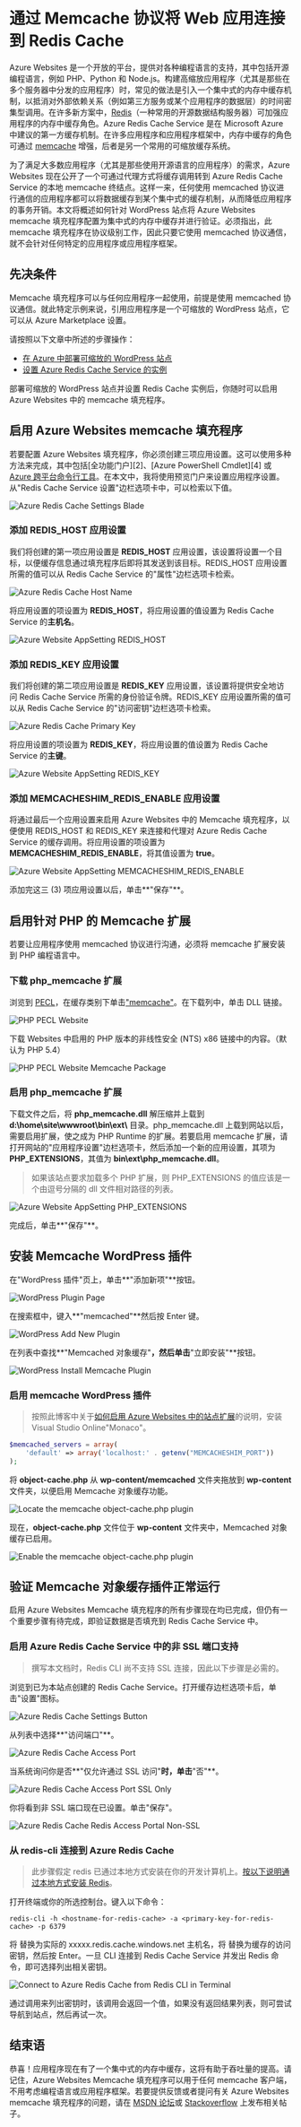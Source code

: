 ﻿<properties 
   pageTitle="web-sites-connect-to-redis-using-memcache-protocol" 
   description="使用 Memcached 协议将 Web 应用程序连接到 Redis Cache" 
   services="websites" 
   documentationCenter="php" 
   authors="syntaxc4" 
   manager="yochayk" 
   editor="riande"/>
   
<tags ms.service="websites" ms.date="03/19/2015" wacn.date="04/11/2015"/>


# 通过 Memcache 协议将 Web 应用连接到 Redis Cache

Azure Websites 是一个开放的平台，提供对各种编程语言的支持，其中包括开源编程语言，例如 PHP、Python 和 Node.js。构建高缩放应用程序（尤其是那些在多个服务器中分发的应用程序）时，常见的做法是引入一个集中式的内存中缓存机制，以抵消对外部依赖关系（例如第三方服务或某个应用程序的数据层）的时间密集型调用。在许多新方案中，[Redis][12]（一种常用的开源数据结构服务器）可加强应用程序的内存中缓存角色。Azure Redis Cache Service 是在 Microsoft Azure 中建议的第一方缓存机制。在许多应用程序和应用程序框架中，内存中缓存的角色可通过 [memcache][13] 增强，后者是另一个常用的可缩放缓存系统。

为了满足大多数应用程序（尤其是那些使用开源语言的应用程序）的需求，Azure Websites 现在公开了一个可通过代理方式将缓存调用转到 Azure Redis Cache Service 的本地 memcache 终结点。这样一来，任何使用 memcached 协议进行通信的应用程序都可以将数据缓存到某个集中式的缓存机制，从而降低应用程序的事务开销。本文将概述如何针对 WordPress 站点将 Azure Websites memcache 填充程序配置为集中式的内存中缓存并进行验证。必须指出，此 memcache 填充程序在协议级别工作，因此只要它使用 memcached 协议通信，就不会针对任何特定的应用程序或应用程序框架。


## 先决条件

Memcache 填充程序可以与任何应用程序一起使用，前提是使用 memcached 协议通信。就此特定示例来说，引用应用程序是一个可缩放的 WordPress 站点，它可以从 Azure Marketplace 设置。 

请按照以下文章中所述的步骤操作：

* [在 Azure 中部署可缩放的 WordPress 站点][0]
* [设置 Azure Redis Cache Service 的实例][1]

部署可缩放的 WordPress 站点并设置 Redis Cache 实例后，你随时可以启用 Azure Websites 中的 memcache 填充程序。

## 启用 Azure Websites memcache 填充程序

若要配置 Azure Websites 填充程序，你必须创建三项应用设置。这可以使用多种方法来完成，其中包括[全功能门户][2]、[Azure PowerShell Cmdlet][4] 或 [Azure 跨平台命令行工具][5]。在本文中，我将使用预览门户来设置应用程序设置。从"Redis Cache Service 设置"边栏选项卡中，可以检索以下值。

![Azure Redis Cache Settings Blade](./media/web-sites-connect-to-redis-using-memcache-protocol/1-azure-redis-cache-settings.png)

### 添加 REDIS_HOST 应用设置

我们将创建的第一项应用设置是 **REDIS\_HOST** 应用设置，该设置将设置一个目标，以便缓存信息通过填充程序后即将其发送到该目标。REDIS_HOST 应用设置所需的值可以从 Redis Cache Service 的"属性"边栏选项卡检索。

![Azure Redis Cache Host Name](./media/web-sites-connect-to-redis-using-memcache-protocol/2-azure-redis-cache-hostname.png)

将应用设置的项设置为 **REDIS\_HOST**，将应用设置的值设置为 Redis Cache Service 的**主机名**。

![Azure Website AppSetting REDIS_HOST](./media/web-sites-connect-to-redis-using-memcache-protocol/3-azure-website-appsettings-redis-host.png)

### 添加 REDIS_KEY 应用设置

我们将创建的第二项应用设置是 **REDIS\_KEY** 应用设置，该设置将提供安全地访问 Redis Cache Service 所需的身份验证令牌。REDIS_KEY 应用设置所需的值可以从 Redis Cache Service 的"访问密钥"边栏选项卡检索。

![Azure Redis Cache Primary Key](./media/web-sites-connect-to-redis-using-memcache-protocol/4-azure-redis-cache-primarykey.png)

将应用设置的项设置为 **REDIS\_KEY**，将应用设置的值设置为 Redis Cache Service 的**主键**。

![Azure Website AppSetting REDIS_KEY](./media/web-sites-connect-to-redis-using-memcache-protocol/5-azure-website-appsettings-redis-primarykey.png)

### 添加 MEMCACHESHIM_REDIS_ENABLE 应用设置

将通过最后一个应用设置来启用 Azure Websites 中的 Memcache 填充程序，以便使用 REDIS_HOST 和 REDIS_KEY 来连接和代理对 Azure Redis Cache Service 的缓存调用。将应用设置的项设置为 **MEMCACHESHIM\_REDIS\_ENABLE**，将其值设置为 **true**。

![Azure Website AppSetting MEMCACHESHIM_REDIS_ENABLE](./media/web-sites-connect-to-redis-using-memcache-protocol/6-azure-website-appsettings-enable-shim.png)

添加完这三 (3) 项应用设置以后，单击**"保存"**。

## 启用针对 PHP 的 Memcache 扩展

若要让应用程序使用 memcached 协议进行沟通，必须将 memcache 扩展安装到 PHP 编程语言中。

### 下载 php_memcache 扩展

浏览到 [PECL][6]，在缓存类别下单击["memcache"][7]。在下载列中，单击 DLL 链接。

![PHP PECL Website](./media/web-sites-connect-to-redis-using-memcache-protocol/7-php-pecl-website.png)

下载 Websites 中启用的 PHP 版本的非线性安全 (NTS) x86 链接中的内容。（默认为 PHP 5.4）

![PHP PECL Website Memcache Package](./media/web-sites-connect-to-redis-using-memcache-protocol/8-php-pecl-memcache-package.png)

### 启用 php_memcache 扩展

下载文件之后，将 **php\_memcache.dll** 解压缩并上载到 **d:\\home\\site\\wwwroot\\bin\\ext\\** 目录。php_memcache.dll 上载到网站以后，需要启用扩展，使之成为 PHP Runtime 的扩展。若要启用 memcache 扩展，请打开网站的"应用程序设置"边栏选项卡，然后添加一个新的应用设置，其项为 **PHP\_EXTENSIONS**，其值为 **bin\\ext\\php_memcache.dll**。


> 如果该站点要求加载多个 PHP 扩展，则 PHP_EXTENSIONS 的值应该是一个由逗号分隔的 dll 文件相对路径的列表。

![Azure Website AppSetting PHP_EXTENSIONS](./media/web-sites-connect-to-redis-using-memcache-protocol/9-azure-website-appsettings-php-extensions.png)

完成后，单击**"保存"**。

## 安装 Memcache WordPress 插件

在"WordPress 插件"页上，单击**"添加新项"**按钮。

![WordPress Plugin Page](./media/web-sites-connect-to-redis-using-memcache-protocol/10-wordpress-plugin.png)

在搜索框中，键入**"memcached"**然后按 Enter 键。

![WordPress Add New Plugin](./media/web-sites-connect-to-redis-using-memcache-protocol/11-wordpress-add-new-plugin.png)

在列表中查找**"Memcached 对象缓存"**，然后单击**"立即安装"**按钮。

![WordPress Install Memcache Plugin](./media/web-sites-connect-to-redis-using-memcache-protocol/12-wordpress-install-memcache-plugin.png)

### 启用 memcache WordPress 插件

> 按照此博客中关于[如何启用 Azure Websites 中的站点扩展][6]的说明，安装 Visual Studio Online"Monaco"。


```php
$memcached_servers = array(
	'default' => array('localhost:' . getenv("MEMCACHESHIM_PORT"))
);
```

将 **object-cache.php** 从 **wp-content/memcached** 文件夹拖放到 **wp-content** 文件夹，以便启用 Memcache 对象缓存功能。

![Locate the memcache object-cache.php plugin](./media/web-sites-connect-to-redis-using-memcache-protocol/13-locate-memcache-object-cache-plugin.png)

现在，**object-cache.php** 文件位于 **wp-content** 文件夹中，Memcached 对象缓存已启用。

![Enable the memcache object-cache.php plugin](./media/web-sites-connect-to-redis-using-memcache-protocol/14-enable-memcache-object-cache-plugin.png)

## 验证 Memcache 对象缓存插件正常运行

启用 Azure Websites Memcache 填充程序的所有步骤现在均已完成，但仍有一个重要步骤有待完成，即验证数据是否填充到 Redis Cache Service 中。

### 启用 Azure Redis Cache Service 中的非 SSL 端口支持

> 撰写本文档时，Redis CLI 尚不支持 SSL 连接，因此以下步骤是必需的。

浏览到已为本站点创建的 Redis Cache Service。打开缓存边栏选项卡后，单击"设置"图标。

![Azure Redis Cache Settings Button](./media/web-sites-connect-to-redis-using-memcache-protocol/15-azure-redis-cache-settings-button.png)

从列表中选择**"访问端口"**。

![Azure Redis Cache Access Port](./media/web-sites-connect-to-redis-using-memcache-protocol/16-azure-redis-cache-access-port.png)

当系统询问你是否**"仅允许通过 SSL 访问"**时，单击**"否"**。

![Azure Redis Cache Access Port SSL Only](./media/web-sites-connect-to-redis-using-memcache-protocol/17-azure-redis-cache-access-port-ssl-only.png)

你将看到非 SSL 端口现在已设置。单击"保存"。

![Azure Redis Cache Redis Access Portal Non-SSL](./media/web-sites-connect-to-redis-using-memcache-protocol/18-azure-redis-cache-access-port-non-ssl.png)

### 从 redis-cli 连接到 Azure Redis Cache

> 此步骤假定 redis 已通过本地方式安装在你的开发计算机上。[按以下说明通过本地方式安装 Redis][9]。

打开终端或你的所选控制台。键入以下命令：

```shell
redis-cli -h <hostname-for-redis-cache> -a <primary-key-for-redis-cache> -p 6379
```

将 **<hostname-for-redis-cache>** 替换为实际的 xxxxx.redis.cache.windows.net 主机名，将 **<primary-key-for-redis-cache>** 替换为缓存的访问密钥，然后按 Enter。一旦 CLI 连接到 Redis Cache Service 并发出 Redis 命令，即可选择列出相关密钥。

![Connect to Azure Redis Cache from Redis CLI in Terminal](./media/web-sites-connect-to-redis-using-memcache-protocol/19-redis-cli-terminal.png)

通过调用来列出密钥时，该调用会返回一个值，如果没有返回结果列表，则可尝试导航到站点，然后再试一次。

## 结束语

恭喜！应用程序现在有了一个集中式的内存中缓存，这将有助于吞吐量的提高。请记住，Azure Websites Memcache 填充程序可以用于任何 memcache 客户端，不用考虑编程语言或应用程序框架。若要提供反馈或者提问有关 Azure Websites memcache 填充程序的问题，请在 [MSDN 论坛][10]或 [Stackoverflow][11] 上发布相关帖子。

[0]: https://msdn.microsoft.com/zh-CN/library/dn690516.aspx
[1]: http://azure.microsoft.com/blog/2014/09/15/how-to-host-a-scalable-and-optimized-wordpress-for-azure-in-minutes/
[3]: http://manage.windowsazure.cn
[5]: /downloads
[6]: http://pecl.php.net
[7]: http://pecl.php.net/package/memcache
[8]: http://blog.syntaxc4.net/post/2015/02/05/how-to-enable-a-site-extension-in-azure-websites.aspx
[9]: http://redis.io/download#installation
[10]: https://social.msdn.microsoft.com/Forums/zh-CN/home?forum=windowsazurewebsitespreview
[11]: http://stackoverflow.com/questions/tagged/azure-web-sites
[12]: http://redis.io
[13]: http://memcached.org


<!--HONumber=51-->